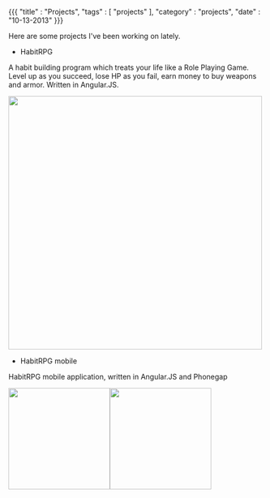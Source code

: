 {{{
    "title"    : "Projects",
    "tags"     : [ "projects" ],
    "category" : "projects",
    "date"     : "10-13-2013"
}}}

Here are some projects I've been working on lately.

* HabitRPG

A habit building program which treats your life like a Role Playing Game. Level up as you succeed, lose HP as you fail, earn money to buy weapons and armor. Written in Angular.JS.
<pre>
<img src="https://s3.amazonaws.com/screenshots.angel.co/b8/248121/67dd8e729c7af712e96c88565b22e9d4-original.jpeg" width="500px">
</pre>

* HabitRPG mobile

HabitRPG mobile application, written in Angular.JS and Phonegap


<img src="https://lh5.ggpht.com/R3yEnf7B5OV-ZPaDwuyYv4DG4cIIAKBfyA3NaiQ3NyacH0JnQVcgU0DWN4FlPDblkds=h900" width="200px" style="float:left">
<img src="https://lh6.ggpht.com/FMr5Mq9iFmyqHr3su9r_VXWD5fjh371bUANfd_3V-yUtXsG3cAqlBlXwqmoyRD8QKB8=h900" width="200px" style="float:left">
